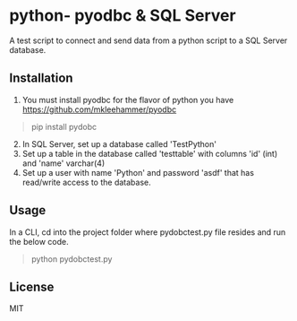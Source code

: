 # python- pyodbc & SQL Server 
A test script to connect and send data from a python script to a SQL Server database.

## Installation

1. You must install pyodbc for the flavor of python you have <https://github.com/mkleehammer/pyodbc>
> pip install pydobc
2. In SQL Server, set up a database called 'TestPython'
3. Set up a table in the database called 'testtable' with columns 'id' (int) and 'name' varchar(4)
4. Set up a user with name 'Python' and password 'asdf' that has read/write access to the database.
	
## Usage

In a CLI, cd into the project folder where pydobctest.py file resides and run the below code.

> python pydobctest.py

## License

MIT
